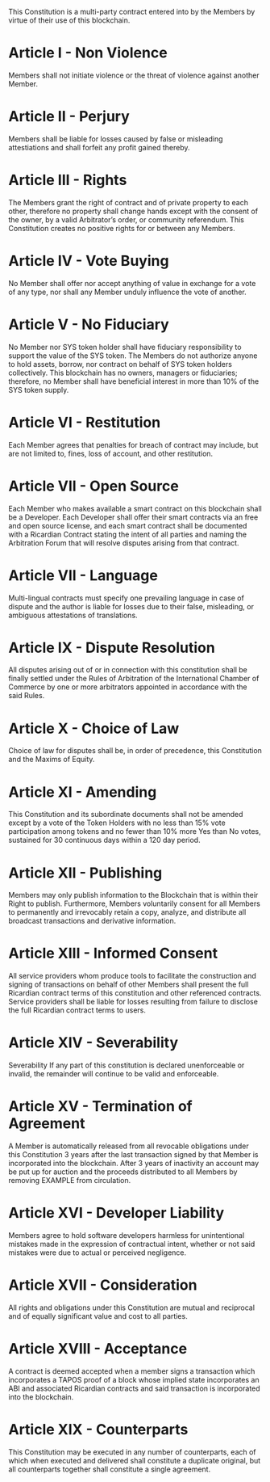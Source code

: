 This Constitution is a multi-party contract entered into by the Members by virtue of their use of this blockchain. 

# Article I - Non Violence
Members shall not initiate violence or the threat of violence against another Member.

# Article II - Perjury
Members shall be liable for losses caused by false or misleading attestiations and shall forfeit any profit gained thereby. 

# Article III - Rights
The Members grant the right of contract and of private property to each other, therefore no property shall change hands except with the consent of the owner, by a valid Arbitrator’s order, or community referendum. This Constitution creates no positive rights for or between any Members.

# Article IV - Vote Buying
No Member shall offer nor accept anything of value in exchange for a vote of any type, nor shall any Member unduly influence the vote of another.

# Article V - No Fiduciary 
No Member nor SYS token holder shall have fiduciary responsibility to support the value of the SYS token. The Members do not authorize anyone to hold assets, borrow, nor contract on behalf of SYS token holders collectively. This blockchain has no owners, managers or fiduciaries; therefore, no Member shall have beneficial interest in more than 10% of the SYS token supply.

# Article VI - Restitution
Each Member agrees that penalties for breach of contract may include, but are not limited to, fines, loss of account, and other restitution.

# Article VII  - Open Source
Each Member who makes available a smart contract on this blockchain shall be a Developer. Each Developer shall offer their smart contracts via an free and open source license, and each smart contract shall be documented with a Ricardian Contract stating the intent of all parties and naming the Arbitration Forum that will resolve disputes arising from that contract.

# Article VII - Language
Multi-lingual contracts must specify one prevailing language in case of dispute and the author is liable for losses due to their false, misleading, or ambiguous attestations of translations. 

# Article IX - Dispute Resolution
All disputes arising out of or in connection with this constitution shall be finally settled under the Rules of Arbitration of the International Chamber of Commerce by one or more arbitrators appointed in accordance with the said Rules.

# Article X - Choice of Law
Choice of law for disputes shall be, in order of precedence, this Constitution and the Maxims of Equity.

# Article XI - Amending
This Constitution and its subordinate documents shall not be amended except by a vote of the Token Holders with no less than 15% vote participation among tokens and no fewer than 10% more Yes than No votes, sustained for 30 continuous days within a 120 day period.

# Article XII - Publishing
Members may only publish information to the Blockchain that is within their Right to publish. Furthermore, Members voluntarily consent for all Members to permanently and irrevocably retain a copy, analyze, and distribute all broadcast transactions and derivative information.

# Article XIII - Informed Consent 
All service providers whom produce tools to facilitate the construction and signing of transactions on behalf of other Members shall present the full Ricardian contract terms of this constitution and other referenced contracts. Service providers shall be liable for losses resulting from failure to disclose the full Ricardian contract terms to users.

# Article XIV - Severability
Severability If any part of this constitution is declared unenforceable or invalid, the remainder will continue to be valid and enforceable.

# Article XV - Termination of Agreement 
A Member is automatically released from all revocable obligations under this Constitution 3 years after the last transaction signed by that Member is incorporated into the blockchain. After 3 years of inactivity an account may be put up for auction and the proceeds distributed to all Members by removing EXAMPLE from circulation.

# Article XVI - Developer Liability
Members agree to hold software developers harmless for unintentional mistakes made in the expression of contractual intent, whether or not said mistakes were due to actual or perceived negligence.

# Article XVII - Consideration 
All rights and obligations under this Constitution are mutual and reciprocal and of equally significant value and cost to all parties.

# Article XVIII - Acceptance
A contract is deemed accepted when a member signs a transaction which incorporates a TAPOS proof of a block whose implied state incorporates an ABI and associated Ricardian contracts and said transaction is incorporated into the blockchain.

# Article XIX - Counterparts
This Constitution may be executed in any number of counterparts, each of which when executed and delivered shall constitute a duplicate original, but all counterparts together shall constitute a single agreement.
